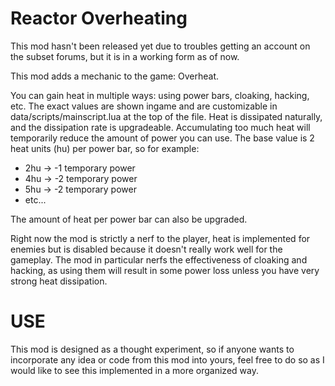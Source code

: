 # Reactor Overheating
This mod hasn't been released yet due to troubles getting an account on the subset forums, but it is in a working form as of now.

This mod adds a mechanic to the game: Overheat. 

You can gain heat in multiple ways: using power bars, cloaking, hacking, etc. The exact values are shown ingame and are customizable in data/scripts/mainscript.lua at the top of the file. 
Heat is dissipated naturally, and the dissipation rate is upgradeable. 
Accumulating too much heat will temporarily reduce the amount of power you can use. The base value is 2 heat units (hu) per power bar, so for example:
  * 2hu -> -1 temporary power
  * 4hu -> -2 temporary power
  * 5hu -> -2 temporary power
  * etc...

The amount of heat per power bar can also be upgraded. 

Right now the mod is strictly a nerf to the player, heat is implemented for enemies but is disabled because it doesn't really work well for the gameplay. The mod in particular nerfs the effectiveness of cloaking and hacking, as using them will result in some power loss unless you have very strong heat dissipation. 

# USE

This mod is designed as a thought experiment, so if anyone wants to incorporate any idea or code from this mod into yours, feel free to do so as I would like to see this implemented in a more organized way.
